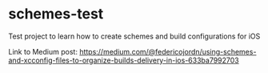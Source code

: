 # schemes-test
Test project to learn how to create schemes and build configurations for iOS

Link to Medium post: https://medium.com/@federicojordn/using-schemes-and-xcconfig-files-to-organize-builds-delivery-in-ios-633ba7992703
